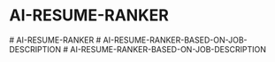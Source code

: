 # AI-RESUME-RANKER
#   A I - R E S U M E - R A N K E R  
 #   A I - R E S U M E - R A N K E R - B A S E D - O N - J O B - D E S C R I P T I O N  
 # AI-RESUME-RANKER-BASED-ON-JOB-DESCRIPTION
